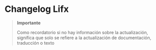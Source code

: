 # Changelog Lifx

>**Importante**
>
>Como recordatorio si no hay información sobre la actualización, significa que solo se refiere a la actualización de documentación, traducción o texto
